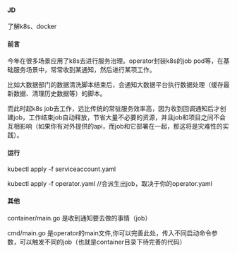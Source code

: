 #### JD
了解k8s、docker

#### 前言

今年在很多场景应用了k8s去进行服务治理。operator封装k8s的job pod等，在基础服务场景中，常常收到某通知，然后进行某项工作。

比如大数据部门的数据清洗脚本结束后，会通知大数据平台执行数据处理（缓存最新数据、清理历史数据等）的脚本。

而此时起k8s job去工作，远比传统的常驻服务效率高，因为收到回调通知后才创建job，工作结束job自动释放，节省大量不必要的资源，并且job和项目之间不会互相影响（如果你有对外提供的api，而job和它部署在一起，那这将是灾难性的实践）。

#### 运行

kubectl apply -f serviceaccount.yaml

kubectl apply -f operator.yaml //会派生出job，取决于你的operator.yaml

#### 其他

container/main.go 是收到通知要去做的事情（job）

cmd/main.go 是operator的main文件,你可以完善此处，传入不同启动命令参数，可以触发不同的job（也就是container目录下待完善的代码）